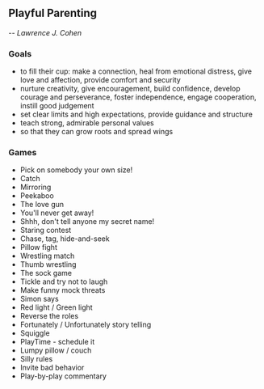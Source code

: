 ## Playful Parenting
-- *Lawrence J. Cohen*


### Goals
- to fill their cup: make a connection, heal from emotional distress, give love and affection, provide comfort and security
- nurture creativity, give encouragement, build confidence, develop courage and perseverance, foster independence, engage cooperation, instill good judgement
- set clear limits and high expectations, provide guidance and structure
- teach strong, admirable personal values
- so that they can grow roots and spread wings


### Games
- Pick on somebody your own size!
- Catch
- Mirroring
- Peekaboo
- The love gun
- You'll never get away!
- Shhh, don't tell anyone my secret name! 
- Staring contest
- Chase, tag, hide-and-seek 
- Pillow fight 
- Wrestling match 
- Thumb wrestling
- The sock game
- Tickle and try not to laugh
- Make funny mock threats
- Simon says 
- Red light / Green light 
- Reverse the roles 
- Fortunately / Unfortunately story telling
- Squiggle
- PlayTime - schedule it
- Lumpy pillow / couch
- Silly rules
- Invite bad behavior
- Play-by-play commentary